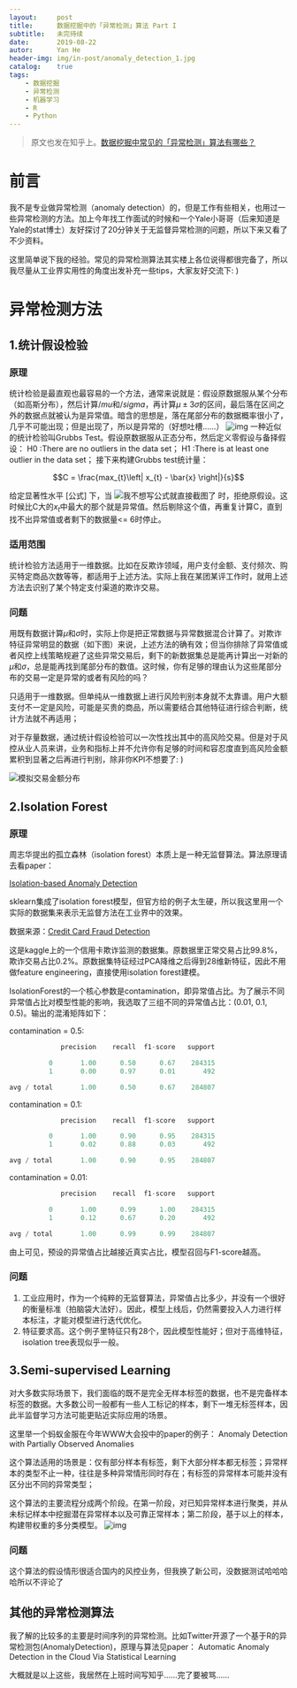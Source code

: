 ```yaml
---
layout:     post
title:      数据挖掘中的「异常检测」算法 Part I
subtitle:   未完待续
date:       2019-08-22
autor:      Yan He
header-img: img/in-post/anomaly_detection_1.jpg
catalog:    true
tags:
    - 数据挖掘
    - 异常检测
    - 机器学习
    - R
    - Python
---
```


> 原文也发在知乎上。[数据挖掘中常见的「异常检测」算法有哪些？](https://www.zhihu.com/question/280696035/answer/417665007)

# 前言

我不是专业做异常检测（anomaly detection）的，但是工作有些相关，也用过一些异常检测的方法。加上今年找工作面试的时候和一个Yale小哥哥（后来知道是Yale的stat博士）友好探讨了20分钟关于无监督异常检测的问题，所以下来又看了不少资料。

这里简单说下我的经验。常见的异常检测算法其实楼上各位说得都很完备了，所以我尽量从工业界实用性的角度出发补充一些tips，大家友好交流下: )

# 异常检测方法
## 1.统计假设检验
### 原理
统计检验是最直观也最容易的一个方法，通常来说就是：假设原数据服从某个分布（如高斯分布），然后计算$/mu$和$/sigma$，再计算$\mu \pm 3\sigma$的区间，最后落在区间之外的数据点就被认为是异常值。暗含的思想是，落在尾部分布的数据概率很小了，几乎不可能出现；但是出现了，所以是异常的（好想吐槽……）
![img](https://pic2.zhimg.com/80/v2-e330b934a6d1f401b6d537166594a8be_hd.jpg)
一种近似的统计检验叫Grubbs Test。假设原数据服从正态分布，然后定义零假设与备择假设：
H0 :There are no outliers in the data set；
H1 :There is at least one outlier in the data set；
接下来构建Grubbs test统计量：

$$C = \frac{max_{t}\left| x_{t} - \bar{x} \right|}{s}$$

给定显著性水平 [公式] 下，当
![我不想写公式就直接截图了](https://s2.ax1x.com/2019/08/22/m0KszQ.jpg)
时，拒绝原假设。这时候比C大的$x_{t}$中最大的那个就是异常值。然后剔除这个值，再重复计算C，直到找不出异常值或者剩下的数据量<= 6时停止。

### 适用范围
统计检验方法适用于一维数据。比如在反欺诈领域，用户支付金额、支付频次、购买特定商品次数等等，都适用于上述方法。实际上我在某团某评工作时，就用上述方法去识别了某个特定支付渠道的欺诈交易。

### 问题

用既有数据计算$\mu$和$\sigma$时，实际上你是把正常数据与异常数据混合计算了。对欺诈特征异常明显的数据（如下图）来说，上述方法的确有效；但当你排除了异常值或者风控上线策略规避了这些异常交易后，剩下的新数据集总是能再计算出一对新的$\mu$和$\sigma$，总是能再找到尾部分布的数值。这时候，你有足够的理由认为这些尾部分布的交易一定是异常的或者有风险的吗？

只适用于一维数据。但单纯从一维数据上进行风险判别本身就不太靠谱。用户大额支付不一定是风险，可能是买贵的商品，所以需要结合其他特征进行综合判断，统计方法就不再适用；

对于存量数据，通过统计假设检验可以一次性找出其中的高风险交易。但是对于风控从业人员来讲，业务和指标上并不允许你有足够的时间和容忍度直到高风险金额累积到显著之后再进行判别，除非你KPI不想要了: )

![模拟交易金额分布](https://s2.ax1x.com/2019/08/22/m0KrRg.jpg)

## 2.Isolation Forest
### 原理
周志华提出的孤立森林（isolation forest）本质上是一种无监督算法。算法原理请去看paper：

[Isolation-based Anomaly Detection](https://cs.nju.edu.cn/zhouzh/zhouzh.files/publication/tkdd11.pdf)

sklearn集成了isolation forest模型，但官方给的例子太生硬，所以我这里用一个实际的数据集来表示无监督方法在工业界中的效果。

数据来源：[Credit Card Fraud Detection](https://www.kaggle.com/mlg-ulb/creditcardfraud)

这是kaggle上的一个信用卡欺诈监测的数据集。原数据里正常交易占比99.8%，欺诈交易占比0.2%。原数据集特征经过PCA降维之后得到28维新特征，因此不用做feature engineering，直接使用isolation forest建模。

IsolationForest的一个核心参数是contamination，即异常值占比。为了展示不同异常值占比对模型性能的影响，我选取了三组不同的异常值占比：(0.01, 0.1, 0.5)。输出的混淆矩阵如下：

contamination = 0.5:
```py
             precision    recall  f1-score   support

          0       1.00      0.50      0.67    284315
          1       0.00      0.97      0.01       492

avg / total       1.00      0.50      0.67    284807
```

contamination = 0.1:
```py
             precision    recall  f1-score   support

          0       1.00      0.90      0.95    284315
          1       0.02      0.88      0.03       492

avg / total       1.00      0.90      0.95    284807
```

contamination = 0.01:
```py
             precision    recall  f1-score   support

          0       1.00      0.99      1.00    284315
          1       0.12      0.67      0.20       492

avg / total       1.00      0.99      0.99    284807
```

由上可见，预设的异常值占比越接近真实占比，模型召回与F1-score越高。

### 问题

1. 工业应用时，作为一个纯粹的无监督算法，异常值占比多少，并没有一个很好的衡量标准（拍脑袋大法好）。因此，模型上线后，仍然需要投入人力进行样本标注，才能对模型进行迭代优化。
2. 特征要求高。这个例子里特征只有28个，因此模型性能好；但对于高维特征，isolation tree表现似乎一般。

## 3.Semi-supervised Learning
对大多数实际场景下，我们面临的既不是完全无样本标签的数据，也不是完备样本标签的数据。大多数公司一般都有一些人工标记的样本，剩下一堆无标签样本，因此半监督学习方法可能更贴近实际应用的场景。

这里举一个蚂蚁金服在今年WWW大会投中的paper的例子： Anomaly Detection with Partially Observed Anomalies

这个算法适用的场景是：仅有部分样本有标签，剩下大部分样本都无标签；异常样本的类型不止一种，往往是多种异常情形同时存在；有标签的异常样本可能并没有区分出不同的异常类型；

这个算法的主要流程分成两个阶段。在第一阶段，对已知异常样本进行聚类，并从未标记样本中挖掘潜在异常样本以及可靠正常样本；第二阶段，基于以上的样本，构建带权重的多分类模型。
![img](https://s2.ax1x.com/2019/08/22/m0KDJS.md.jpg)

### 问题

这个算法的假设情形很适合国内的风控业务，但我换了新公司，没数据测试哈哈哈哈所以不评论了

## 其他的异常检测算法
我了解的比较多的主要是时间序列的异常检测。比如Twitter开源了一个基于R的异常检测包(AnomalyDetection)，原理与算法见paper： Automatic Anomaly Detection in the Cloud Via Statistical Learning

大概就是以上这些，我居然在上班时间写知乎……完了要被骂……
